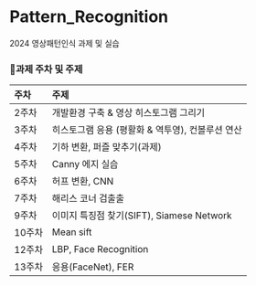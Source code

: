 # Pattern_Recognition
2024 영상패턴인식 과제 및 실습

### 💬과제 주차 및 주제

| 주차   | 주제                                             |
| :----- | :----------------------------------------------- |
| 2주차  | 개발환경 구축 & 영상 히스토그램 그리기           |
| 3주차  | 히스토그램 응용 (평활화 & 역투영), 컨볼루션 연산 |
| 4주차  | 기하 변환, 퍼즐 맞추기(과제)                     |
| 5주차  | Canny 에지 실습                                  |
| 6주차  | 허프 변환, CNN                                   |
| 7주차  | 해리스 코너 검출출                               |
| 9주차  | 이미지 특징점 찾기(SIFT), Siamese Network        |
| 10주차 | Mean sift                                        |
| 12주차 | LBP, Face Recognition                            |
| 13주차 | 응용(FaceNet), FER                               |
